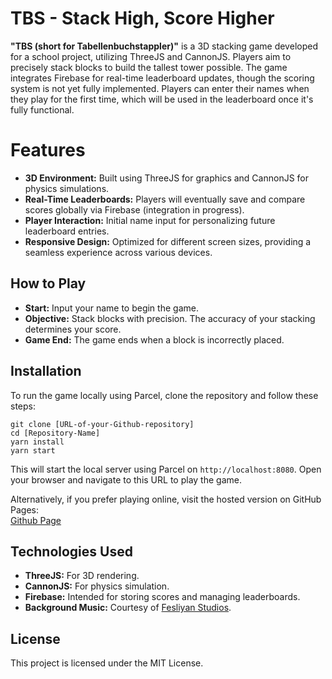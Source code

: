 # TBS - Stack High, Score Higher

**"TBS (short for Tabellenbuchstappler)"** is a 3D stacking game developed for a school project, utilizing ThreeJS and CannonJS. Players aim to precisely stack blocks to build the tallest tower possible. The game integrates Firebase for real-time leaderboard updates, though the scoring system is not yet fully implemented. Players can enter their names when they play for the first time, which will be used in the leaderboard once it's fully functional.

# Features

- **3D Environment:** Built using ThreeJS for graphics and CannonJS for physics simulations.
- **Real-Time Leaderboards:** Players will eventually save and compare scores globally via Firebase (integration in progress).
- **Player Interaction:** Initial name input for personalizing future leaderboard entries.
- **Responsive Design:** Optimized for different screen sizes, providing a seamless experience across various devices.

## How to Play

- **Start:** Input your name to begin the game.
- **Objective:** Stack blocks with precision. The accuracy of your stacking determines your score.
- **Game End:** The game ends when a block is incorrectly placed.

## Installation

To run the game locally using Parcel, clone the repository and follow these steps:
```
git clone [URL-of-your-Github-repository]
cd [Repository-Name]
yarn install
yarn start
```
This will start the local server using Parcel on `http://localhost:8080`. Open your browser and navigate to this URL to play the game.

Alternatively, if you prefer playing online, visit the hosted version on GitHub Pages:  
[Github Page](https://hibiikiii.github.io/tbs-game/)

## Technologies Used

- **ThreeJS:** For 3D rendering.
- **CannonJS:** For physics simulation.
- **Firebase:** Intended for storing scores and managing leaderboards.
- **Background Music:** Courtesy of [Fesliyan Studios](https://www.fesliyanstudios.com).

## License

This project is licensed under the MIT License.

